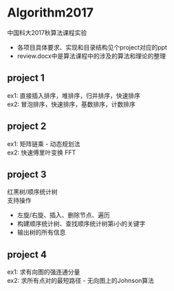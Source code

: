# Algorithm2017
中国科大2017秋算法课程实验

* 各项目具体要求、实现和目录结构见个project对应的ppt  
* review.docx中是算法课程中的涉及的算法和理论的整理

## project 1
ex1: 直接插入排序，堆排序，归并排序，快速排序  
ex2: 冒泡排序，快速排序，基数排序，计数排序

## project 2
ex1: 矩阵链乘 - 动态规划法  
ex2: 快速傅里叶变换 FFT

## project 3
红黑树/顺序统计树  
支持操作  
- 左旋/右旋、插入、删除节点、遍历
- 构建顺序统计树、查找顺序统计树第i小的关键字
- 输出树的所有信息

## project 4
ex1: 求有向图的强连通分量  
ex2: 求所有点对的最短路径 - 无向图上的Johnson算法



